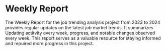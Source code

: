 # Weekly Report
The Weekly Report for the job trending analysis project from 2023 to 2024 provides regular updates on the latest job market trends. It summarizes Updating actitvity every week, progress, and notable changes observed every week. This report serves as a valuable resource for staying informed and repuired more progress in this project.

